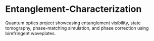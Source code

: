 # Entanglement-Characterization
 Quantum optics project showcasing entanglement visibility, state tomography, phase-matching simulation, and phase correction using birefringent waveplates.
